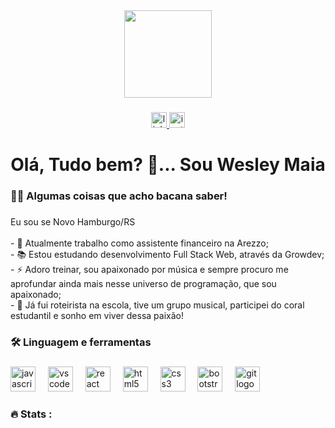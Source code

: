 <div align="center">
  <img height="140" src="https://media.giphy.com/media/DBW3BniaWrFo4/giphy.gif"  />
</div>

###

<div align="center">
  <a href="https://www.linkedin.com/in/wesley-maia-93aba3239" target="_blank">
    <img src="https://img.shields.io/static/v1?message=LinkedIn&logo=linkedin&label=&color=0077B5&logoColor=white&labelColor=&style=for-the-badge" height="25" alt="linkedin logo"  />
  </a>
  <a href="https://instagram.com/_nrmaia_wesley?igshid=OGQ5ZDc2ODk2ZA==" target="_blank">
    <img src="https://img.shields.io/static/v1?message=Instagram&logo=instagram&label=&color=E4405F&logoColor=white&labelColor=&style=for-the-badge" height="25" alt="instagram logo"  />
  </a>
</div>

###

<h1 align="center">Olá, Tudo bem? 👋... Sou Wesley Maia</h1>

###

<h3 align="left">👩‍💻  Algumas coisas que acho bacana saber!</h3>

###

<p align="left">Eu sou se Novo Hamburgo/RS<br><br>- 🔭 Atualmente trabalho como assistente financeiro na Arezzo;<br>- 📚 Estou estudando desenvolvimento Full Stack Web, através da Growdev;<br>- ⚡ Adoro treinar, sou apaixonado por música e sempre procuro me aprofundar ainda mais nesse universo de programação, que sou apaixonado;<br>- 💫 Já fui roteirista na escola, tive um grupo musical, participei do coral estudantil e sonho em viver dessa paixão!</p>

###

<h3 align="left">🛠 Linguagem e ferramentas</h3>

###

<div align="left">
  <img src="https://skillicons.dev/icons?i=js" height="40" alt="javascript logo"  />
  <img width="12" />
  <img src="https://cdn.simpleicons.org/visualstudiocode/007ACC" height="40" alt="vscode logo"  />
  <img width="12" />
  <img src="https://cdn.simpleicons.org/react/61DAFB" height="40" alt="react logo"  />
  <img width="12" />
  <img src="https://cdn.simpleicons.org/html5/E34F26" height="40" alt="html5 logo"  />
  <img width="12" />
  <img src="https://cdn.simpleicons.org/css3/1572B6" height="40" alt="css3 logo"  />
  <img width="12" />
  <img src="https://cdn.simpleicons.org/bootstrap/7952B3" height="40" alt="bootstrap logo"  />
  <img width="12" />
  <img src="https://cdn.simpleicons.org/git/F05032" height="40" alt="git logo"  />
</div>

###

<h3 align="left">🔥 Stats :</h3>

###
